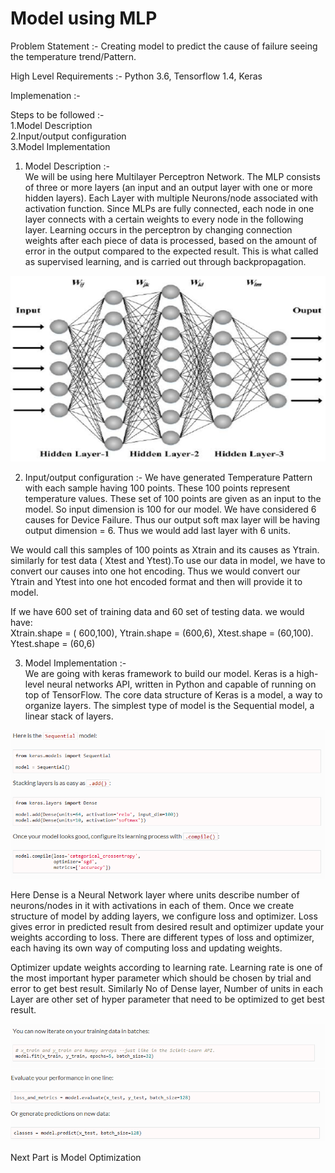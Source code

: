 # Model using MLP

Problem Statement :- Creating model to predict the cause of failure seeing the temperature trend/Pattern.  

High Level Requirements :- Python 3.6, Tensorflow 1.4, Keras  

Implemenation :-  

Steps to be followed :-  
1.Model Description  
2.Input/output configuration  
3.Model Implementation

1. Model Description :-  
We will be using here Multilayer Perceptron Network. The MLP consists of three or more layers (an input and an output layer with one or more hidden layers). Each Layer with multiple Neurons/node associated with activation function. Since MLPs are fully connected, each node in one layer connects with a certain weights to every node in the following layer. Learning occurs in the perceptron by changing connection weights after each piece of data is processed, based on the amount of error in the output compared to the expected result. This is what called as supervised learning, and is carried out through backpropagation.

<img src='/Images/MLP_model.png'>  

2. Input/output configuration :-
We have generated Temperature Pattern with each sample having 100 points. These 100 points represent temperature values. These set of 100 points are given as an input to the model. So input dimension is 100 for our model. We have considered 6 causes for Device Failure. Thus our output soft max layer will be having output dimension = 6. Thus we would add last layer with 6 units.  

We would call this samples of 100 points as Xtrain and its causes as Ytrain. similarly for test data ( Xtest and Ytest).To use our data in model, we have to convert our causes into one hot encoding. Thus we would convert our Ytrain and Ytest into one hot encoded format and then will provide it to model.     

If we have 600 set of training data and 60 set of testing data. we would have:  
Xtrain.shape = ( 600,100), Ytrain.shape = (600,6), Xtest.shape = (60,100). Ytest.shape = (60,6)  

3. Model Implementation :-    
We are going with keras framework to build our model. Keras is a high-level neural networks API, written in Python and capable of   running on top of TensorFlow. The core data structure of Keras is a model, a way to organize layers. The simplest type of model is the Sequential model, a linear stack of layers.   

<img src='/Images/keras_code1.png'>

Here Dense is a Neural Network layer where units describe number of neurons/nodes in it with activations in each of them. Once we create structure of model by adding layers, we configure loss and optimizer. Loss gives error in predicted result from desired result and optimizer update your weights according to loss. There are different types of loss and optimizer, each having its own way of computing loss and updating weights.  

Optimizer update weights according to learning rate. Learning rate is one of the most important hyper parameter which should be chosen by trial and error to get best result. Similarly No of Dense layer, Number of units in each Layer are other set of hyper parameter that need to be optimized to get best result.  

<img src='/Images/keras_code2.png'>  
<img src='/Images/keras_code3.png'>

Next Part is Model Optimization
